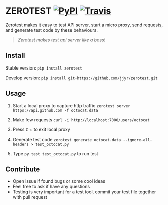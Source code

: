 # ZEROTEST [![PyPI](https://img.shields.io/pypi/v/zerotest.svg)](https://pypi.python.org/pypi/zerotest) [![Travis](https://img.shields.io/travis/jjyr/zerotest.svg)](https://travis-ci.org/jjyr/zerotest)

Zerotest makes it easy to test API server, start a micro proxy, send requests, and generate test code by these behaviours.

> *Zerotest makes test api server like a boss!*

## Install
Stable version: `pip install zerotest`

Develop version: `pip install git+https://github.com/jjyr/zerotest.git`

## Usage
1. Start a local proxy to capture http traffic `zerotest server https://api.github.com -f octocat.data`

2. Make few requests `curl -i http://localhost:7000/users/octocat`

3. Press `C-c` to exit local proxy

4. Generate test code `zerotest generate octocat.data --ignore-all-headers > test_octocat.py`

5. Type `py.test test_octocat.py` to run test

## Contribute
* Open issue if found bugs or some cool ideas
* Feel free to ask if have any questions
* Testing is very important for a test tool, commit your test file together with pull request
